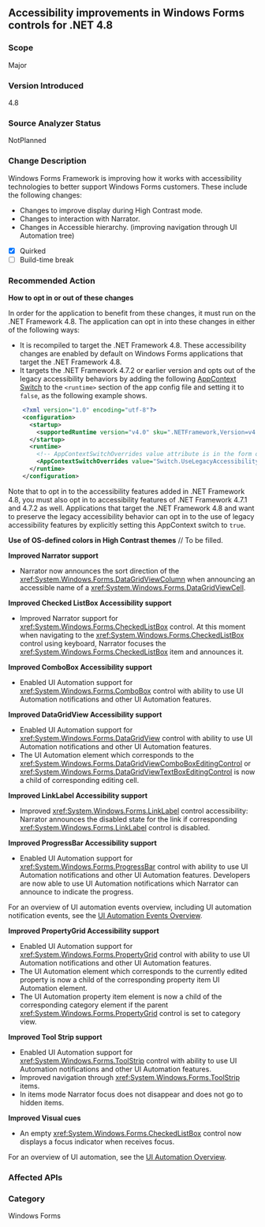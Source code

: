 ## Accessibility improvements in Windows Forms controls for .NET 4.8

### Scope
Major

### Version Introduced
4.8

### Source Analyzer Status
NotPlanned

### Change Description
Windows Forms Framework is improving how it works with accessibility technologies to better support Windows Forms customers. These include the following changes:
- Changes to improve display during High Contrast mode.
- Changes to interaction with Narrator.
- Changes in Accessible hierarchy. (improving navigation through UI Automation tree)

- [x] Quirked
- [ ] Build-time break

### Recommended Action
__How to opt in or out of these changes__
  
In order for the application to benefit from these changes, it must run on the .NET Framework 4.8. The application can opt in into these changes in either of the following ways:
- It is recompiled to target the .NET Framework 4.8. These accessibility changes are enabled by default on Windows Forms applications that target the .NET Framework 4.8.
- It targets the .NET Framework 4.7.2 or earlier version and opts out of the legacy accessibility behaviors by adding the following [AppContext Switch](https://docs.microsoft.com/dotnet/framework/configure-apps/file-schema/runtime/appcontextswitchoverrides-element) to the `<runtime>` section of the app config file and setting it to `false`, as the following example shows.

```xml
    <?xml version="1.0" encoding="utf-8"?>
    <configuration>
      <startup>
        <supportedRuntime version="v4.0" sku=".NETFramework,Version=v4.7"/>
      </startup>
      <runtime>
        <!-- AppContextSwitchOverrides value attribute is in the form of 'key1=true|false;key2=true|false  -->
        <AppContextSwitchOverrides value="Switch.UseLegacyAccessibilityFeatures=false;Switch.UseLegacyAccessibilityFeatures.2=false;Switch.UseLegacyAccessibilityFeatures.3=false" />
      </runtime>
    </configuration>
```    
Note that to opt in to the accessibility features added in .NET Framework 4.8, you must also opt in to accessibility features of .NET Framework 4.7.1 and 4.7.2 as well.
Applications that target the .NET Framework 4.8 and want to preserve the legacy accessibility behavior can opt in to the use of legacy accessibility features by explicitly setting this AppContext switch to `true`.

__Use of OS-defined colors in High Contrast themes__
// To be filled.

__Improved Narrator support__
- Narrator now announces the sort direction of the <xref:System.Windows.Forms.DataGridViewColumn> when announcing an accessible name of a <xref:System.Windows.Forms.DataGridViewCell>. 

__Improved Checked ListBox Accessibility support__
- Improved Narrator support for <xref:System.Windows.Forms.CheckedListBox> control. At this moment when navigating to the <xref:System.Windows.Forms.CheckedListBox> control using keyboard, Narrator focuses the <xref:System.Windows.Forms.CheckedListBox> item and announces it.

__Improved ComboBox Accessibility support__
- Enabled UI Automation support for <xref:System.Windows.Forms.ComboBox> control with ability to use UI Automation notifications and other UI Automation features.

__Improved DataGridView Accessibility support__
- Enabled UI Automation support for <xref:System.Windows.Forms.DataGridView> control with ability to use UI Automation notifications and other UI Automation features.
- The UI Automation element which corresponds to the <xref:System.Windows.Forms.DataGridViewComboBoxEditingControl> or <xref:System.Windows.Forms.DataGridViewTextBoxEditingControl> is now a child of corresponding editing cell.

__Improved LinkLabel Accessibility support__
- Improved <xref:System.Windows.Forms.LinkLabel> control accessibility: Narrator announces the disabled state for the link if corresponding <xref:System.Windows.Forms.LinkLabel> control is disabled.

__Improved ProgressBar Accessibility support__
- Enabled UI Automation support for <xref:System.Windows.Forms.ProgressBar> control with ability to use UI Automation notifications and other UI Automation features. Developers are now able to use UI Automation notifications which Narrator can announce to indicate the progress.

For an overview of UI automation events overview, including UI automation notification events, see the [UI Automation Events Overview](https://docs.microsoft.com/en-us/windows/desktop/WinAuto/uiauto-eventsoverview).

__Improved PropertyGrid Accessibility support__
- Enabled UI Automation support for <xref:System.Windows.Forms.PropertyGrid> control with ability to use UI Automation notifications and other UI Automation features.
- The UI Automation element which corresponds to the currently edited property is now a child of the corresponding property item UI Automation element.
- The UI Automation property item element is now a child of the corresponding category element if the parent <xref:System.Windows.Forms.PropertyGrid> control is set to category view.

__Improved Tool Strip support__
- Enabled UI Automation support for <xref:System.Windows.Forms.ToolStrip> control with ability to use UI Automation notifications and other UI Automation features.
- Improved navigation through <xref:System.Windows.Forms.ToolStrip> items. 
- In items mode Narrator focus does not disappear and does not go to hidden items.

__Improved Visual cues__
- An empty <xref:System.Windows.Forms.CheckedListBox> control now displays a focus indicator when receives focus.

For an overview of UI automation, see the [UI Automation Overview](https://docs.microsoft.com/dotnet/framework/ui-automation/ui-automation-overview).</p>


### Affected APIs 



### Category
Windows Forms

<!--
    ### Original Bug
442899
526702
533226
657355
661319
642548
537224
549558
581351
560840
497307

-->

<!-- breaking change id:  -->

